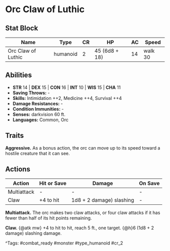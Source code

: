 # Orc Claw of Luthic

## Stat Block

| Name | Type | CR | HP | AC | Speed |
|------|------|----|----|----|-------|
| Orc Claw of Luthic | humanoid | 2 | 45 (6d8 + 18) | 14 | walk 30 |

## Abilities

- **STR** 14 | **DEX** 15 | **CON** 16 | **INT** 10 | **WIS** 15 | **CHA** 11
- **Saving Throws:** -  
- **Skills:** Intimidation ++2, Medicine ++4, Survival ++4  
- **Damage Resistances:** -  
- **Condition Immunities:** -  
- **Senses:** darkvision 60 ft.  
- **Languages:** Common, Orc

## Traits

**Aggressive.** As a bonus action, the orc can move up to its speed toward a hostile creature that it can see.


## Actions

| Action | Hit or Save | Damage | On Save |
|--------|--------------|--------|----------|
| Multiattack | - | - | - |
| Claw | +4 to hit | 1d8 + 2 damage) slashing | - |

**Multiattack.** The orc makes two claw attacks, or four claw attacks if it has fewer than half of its hit points remaining.

**Claw.** {@atk mw} +4 to hit to hit, reach 5 ft., one target. {@h}6 (1d8 + 2 damage) slashing damage.


^Tags: #combat_ready #monster #type_humanoid #cr_2